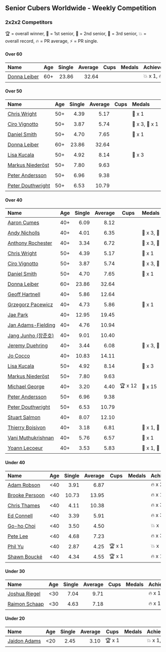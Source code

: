## Senior Cubers Worldwide - Weekly Competition
### 2x2x2 Competitors

🏆 = overall winner, 🥇 = 1st senior, 🥈 = 2nd senior, 🥉 = 3rd senior, 💥 = overall record, 🔥 = PR average, ⚡ = PR single.

#### Over 60

| Name | Age | Single | Average | Cups | Medals | Achievements |
| :-- | :--: | --: | --: | :--: | :-- | :-- |
| [<span style="white-space: nowrap">Donna Leiber</span>](../../persons/donna_leiber/222.md) | 60+ | 23.86 | 32.64 |  |  | <span style="white-space: nowrap">💥 x 1, 🔥 x 1, ⚡ x 1</span> |

#### Over 50

| Name | Age | Single | Average | Cups | Medals | Achievements |
| :-- | :--: | --: | --: | :--: | :-- | :-- |
| [<span style="white-space: nowrap">Chris Wright</span>](../../persons/chris_wright/222.md) | 50+ | 4.39 | 5.17 |  | <span style="white-space: nowrap">🥈 x 1</span> | <span style="white-space: nowrap">💥 x 1, 🔥 x 1, ⚡ x 1</span> |
| [<span style="white-space: nowrap">Ciro Vignotto</span>](../../persons/ciro_vignotto/222.md) | 50+ | 3.87 | 5.74 |  | <span style="white-space: nowrap">🥈 x 3, 🥉 x 1</span> | <span style="white-space: nowrap">💥 x 1, 🔥 x 4, ⚡ x 3</span> |
| [<span style="white-space: nowrap">Daniel Smith</span>](../../persons/daniel_smith/222.md) | 50+ | 4.70 | 7.65 |  | <span style="white-space: nowrap">🥉 x 1</span> | <span style="white-space: nowrap">💥 x 1, 🔥 x 3, ⚡ x 4</span> |
| [<span style="white-space: nowrap">Donna Leiber</span>](../../persons/donna_leiber/222.md) | 60+ | 23.86 | 32.64 |  |  | <span style="white-space: nowrap">💥 x 1, 🔥 x 1, ⚡ x 1</span> |
| [<span style="white-space: nowrap">Lisa Kucala</span>](../../persons/lisa_kucala/222.md) | 50+ | 4.92 | 8.14 |  | <span style="white-space: nowrap">🥉 x 3</span> | <span style="white-space: nowrap">💥 x 1, 🔥 x 3, ⚡ x 5</span> |
| [<span style="white-space: nowrap">Markus Niederöst</span>](../../persons/markus_niederost/222.md) | 50+ | 7.80 | 9.63 |  |  | <span style="white-space: nowrap">🔥 x 1, ⚡ x 1</span> |
| [<span style="white-space: nowrap">Peter Andersson</span>](../../persons/peter_andersson/222.md) | 50+ | 6.96 | 9.38 |  |  | <span style="white-space: nowrap">🔥 x 1, ⚡ x 1</span> |
| [<span style="white-space: nowrap">Peter Douthwright</span>](../../persons/peter_douthwright/222.md) | 50+ | 6.53 | 10.79 |  |  | <span style="white-space: nowrap">🔥 x 2, ⚡ x 2</span> |

#### Over 40

| Name | Age | Single | Average | Cups | Medals | Achievements |
| :-- | :--: | --: | --: | :--: | :-- | :-- |
| [<span style="white-space: nowrap">Aaron Cumes</span>](../../persons/aaron_cumes/222.md) | 40+ | 6.09 | 8.12 |  |  | <span style="white-space: nowrap">🔥 x 5, ⚡ x 6</span> |
| [<span style="white-space: nowrap">Andy Nicholls</span>](../../persons/andy_nicholls/222.md) | 40+ | 4.01 | 6.35 |  | <span style="white-space: nowrap">🥈 x 3, 🥉 x 1</span> | <span style="white-space: nowrap">🔥 x 4, ⚡ x 3</span> |
| [<span style="white-space: nowrap">Anthony Rochester</span>](../../persons/anthony_rochester/222.md) | 40+ | 3.34 | 6.72 |  | <span style="white-space: nowrap">🥈 x 3, 🥉 x 1</span> | <span style="white-space: nowrap">🔥 x 3, ⚡ x 2</span> |
| [<span style="white-space: nowrap">Chris Wright</span>](../../persons/chris_wright/222.md) | 50+ | 4.39 | 5.17 |  | <span style="white-space: nowrap">🥈 x 1</span> | <span style="white-space: nowrap">💥 x 1, 🔥 x 1, ⚡ x 1</span> |
| [<span style="white-space: nowrap">Ciro Vignotto</span>](../../persons/ciro_vignotto/222.md) | 50+ | 3.87 | 5.74 |  | <span style="white-space: nowrap">🥈 x 3, 🥉 x 1</span> | <span style="white-space: nowrap">💥 x 1, 🔥 x 4, ⚡ x 3</span> |
| [<span style="white-space: nowrap">Daniel Smith</span>](../../persons/daniel_smith/222.md) | 50+ | 4.70 | 7.65 |  | <span style="white-space: nowrap">🥉 x 1</span> | <span style="white-space: nowrap">💥 x 1, 🔥 x 3, ⚡ x 4</span> |
| [<span style="white-space: nowrap">Donna Leiber</span>](../../persons/donna_leiber/222.md) | 60+ | 23.86 | 32.64 |  |  | <span style="white-space: nowrap">💥 x 1, 🔥 x 1, ⚡ x 1</span> |
| [<span style="white-space: nowrap">Geoff Hartnell</span>](../../persons/geoff_hartnell/222.md) | 40+ | 5.86 | 12.64 |  |  | <span style="white-space: nowrap">🔥 x 1, ⚡ x 1</span> |
| [<span style="white-space: nowrap">Grzegorz Pacewicz</span>](../../persons/grzegorz_pacewicz/222.md) | 40+ | 4.73 | 5.86 |  | <span style="white-space: nowrap">🥉 x 1</span> | <span style="white-space: nowrap">🔥 x 2, ⚡ x 1</span> |
| [<span style="white-space: nowrap">Jae Park</span>](../../persons/jae_park/222.md) | 40+ | 12.95 | 19.45 |  |  | <span style="white-space: nowrap">🔥 x 1, ⚡ x 1</span> |
| [<span style="white-space: nowrap">Jan Adams-Fielding</span>](../../persons/jan_adams_fielding/222.md) | 40+ | 4.76 | 10.94 |  |  | <span style="white-space: nowrap">🔥 x 2, ⚡ x 2</span> |
| [<span style="white-space: nowrap">Jang Junho (장준호)</span>](../../persons/jang_junho/222.md) | 40+ | 9.01 | 10.40 |  |  | <span style="white-space: nowrap">🔥 x 2, ⚡ x 3</span> |
| [<span style="white-space: nowrap">Jeremy Duehring</span>](../../persons/jeremy_duehring/222.md) | 40+ | 3.44 | 6.08 |  | <span style="white-space: nowrap">🥈 x 3, 🥉 x 1</span> | <span style="white-space: nowrap">🔥 x 3, ⚡ x 3</span> |
| [<span style="white-space: nowrap">Jo Cocco</span>](../../persons/jo_cocco/222.md) | 40+ | 10.83 | 14.11 |  |  | <span style="white-space: nowrap">🔥 x 2, ⚡ x 2</span> |
| [<span style="white-space: nowrap">Lisa Kucala</span>](../../persons/lisa_kucala/222.md) | 50+ | 4.92 | 8.14 |  | <span style="white-space: nowrap">🥉 x 3</span> | <span style="white-space: nowrap">💥 x 1, 🔥 x 3, ⚡ x 5</span> |
| [<span style="white-space: nowrap">Markus Niederöst</span>](../../persons/markus_niederost/222.md) | 50+ | 7.80 | 9.63 |  |  | <span style="white-space: nowrap">🔥 x 1, ⚡ x 1</span> |
| [<span style="white-space: nowrap">Michael George</span>](../../persons/michael_george/222.md) | 40+ | 3.20 | 4.40 | <span style="white-space: nowrap">🏆 x 12</span> | <span style="white-space: nowrap">🥇 x 15</span> | <span style="white-space: nowrap">💥 x 5, 🔥 x 3, ⚡ x 4</span> |
| [<span style="white-space: nowrap">Peter Andersson</span>](../../persons/peter_andersson/222.md) | 50+ | 6.96 | 9.38 |  |  | <span style="white-space: nowrap">🔥 x 1, ⚡ x 1</span> |
| [<span style="white-space: nowrap">Peter Douthwright</span>](../../persons/peter_douthwright/222.md) | 50+ | 6.53 | 10.79 |  |  | <span style="white-space: nowrap">🔥 x 2, ⚡ x 2</span> |
| [<span style="white-space: nowrap">Stuart Salmon</span>](../../persons/stuart_salmon/222.md) | 40+ | 8.07 | 12.10 |  |  | <span style="white-space: nowrap">🔥 x 1, ⚡ x 1</span> |
| [<span style="white-space: nowrap">Thierry Boisivon</span>](../../persons/thierry_boisivon/222.md) | 40+ | 3.18 | 6.81 |  | <span style="white-space: nowrap">🥈 x 1, 🥉 x 4</span> | <span style="white-space: nowrap">💥 x 1, 🔥 x 2, ⚡ x 5</span> |
| [<span style="white-space: nowrap">Vani Muthukrishnan</span>](../../persons/vani_muthukrishnan/222.md) | 40+ | 5.76 | 6.57 |  | <span style="white-space: nowrap">🥉 x 1</span> | <span style="white-space: nowrap">🔥 x 1, ⚡ x 1</span> |
| [<span style="white-space: nowrap">Yoann Lecoeur</span>](../../persons/yoann_lecoeur/222.md) | 40+ | 3.53 | 5.83 |  | <span style="white-space: nowrap">🥈 x 1, 🥉 x 1</span> | <span style="white-space: nowrap">🔥 x 1, ⚡ x 1</span> |

#### Under 40

| Name | Age | Single | Average | Cups | Medals | Achievements |
| :-- | :--: | --: | --: | :--: | :-- | :-- |
| [<span style="white-space: nowrap">Adam Robson</span>](../../persons/adam_robson/222.md) | <40 | 3.91 | 6.87 |  |  | <span style="white-space: nowrap">🔥 x 2, ⚡ x 2</span> |
| [<span style="white-space: nowrap">Brooke Persoon</span>](../../persons/brooke_persoon/222.md) | <40 | 10.73 | 13.95 |  |  | <span style="white-space: nowrap">🔥 x 1, ⚡ x 1</span> |
| [<span style="white-space: nowrap">Chris Thames</span>](../../persons/chris_thames/222.md) | <40 | 4.11 | 10.38 |  |  | <span style="white-space: nowrap">🔥 x 3, ⚡ x 3</span> |
| [<span style="white-space: nowrap">Ed Connell</span>](../../persons/ed_connell/222.md) | <40 | 3.39 | 5.91 |  |  | <span style="white-space: nowrap">🔥 x 3, ⚡ x 3</span> |
| [<span style="white-space: nowrap">Go-ho Choi</span>](../../persons/go_ho_choi/222.md) | <40 | 3.50 | 4.50 |  |  | <span style="white-space: nowrap">💥 x 1, 🔥 x 1, ⚡ x 1</span> |
| [<span style="white-space: nowrap">Pete Lee</span>](../../persons/pete_lee/222.md) | <40 | 4.68 | 7.23 |  |  | <span style="white-space: nowrap">🔥 x 3, ⚡ x 4</span> |
| [<span style="white-space: nowrap">Phil Yu</span>](../../persons/phil_yu/222.md) | <40 | 2.87 | 4.25 | <span style="white-space: nowrap">🏆 x 1</span> |  | <span style="white-space: nowrap">💥 x 1, 🔥 x 1, ⚡ x 1</span> |
| [<span style="white-space: nowrap">Shawn Boucké</span>](../../persons/shawn_boucke/222.md) | <40 | 4.34 | 4.55 | <span style="white-space: nowrap">🏆 x 1</span> |  | <span style="white-space: nowrap">🔥 x 1, ⚡ x 1</span> |

#### Under 30

| Name | Age | Single | Average | Cups | Medals | Achievements |
| :-- | :--: | --: | --: | :--: | :-- | :-- |
| [<span style="white-space: nowrap">Joshua Riegel</span>](../../persons/joshua_riegel/222.md) | <30 | 7.04 | 9.71 |  |  | <span style="white-space: nowrap">🔥 x 1, ⚡ x 1</span> |
| [<span style="white-space: nowrap">Raimon Schaap</span>](../../persons/raimon_schaap/222.md) | <30 | 4.63 | 7.18 |  |  | <span style="white-space: nowrap">🔥 x 1, ⚡ x 1</span> |

#### Under 20

| Name | Age | Single | Average | Cups | Medals | Achievements |
| :-- | :--: | --: | --: | :--: | :-- | :-- |
| [<span style="white-space: nowrap">Jaidon Adams</span>](../../persons/jaidon_adams/222.md) | <20 | 2.45 | 3.10 | <span style="white-space: nowrap">🏆 x 1</span> |  | <span style="white-space: nowrap">💥 x 1, 🔥 x 1, ⚡ x 1</span> |


<!-- Global site tag (gtag.js) - Google Analytics -->
<script async src="https://www.googletagmanager.com/gtag/js?id=UA-86348435-3"></script>
<script>window.dataLayer = window.dataLayer || []; function gtag() {dataLayer.push(arguments);} gtag('js', new Date()); gtag('config', 'UA-86348435-3');</script>

